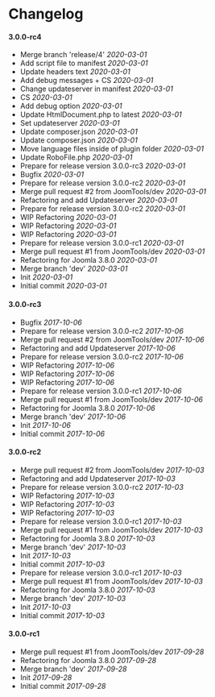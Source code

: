 # Changelog

#### 3.0.0-rc4

* Merge branch 'release/4' *2020-03-01*
* Add script file to manifest *2020-03-01*
* Update headers text *2020-03-01*
* Add debug messages + CS *2020-03-01*
* Change updateserver in manifest *2020-03-01*
* CS *2020-03-01*
* Add debug option *2020-03-01*
* Update HtmlDocument.php to latest *2020-03-01*
* Set updateserver *2020-03-01*
* Update composer.json *2020-03-01*
* Update composer.json *2020-03-01*
* Move language files inside of plugin folder *2020-03-01*
* Update RoboFile.php *2020-03-01*
* Prepare for release version 3.0.0-rc3 *2020-03-01*
* Bugfix  *2020-03-01*
* Prepare for release version 3.0.0-rc2 *2020-03-01*
* Merge pull request #2 from JoomTools/dev *2020-03-01*
* Refactoring and add Updateserver *2020-03-01*
* Prepare for release version 3.0.0-rc2 *2020-03-01*
* WIP Refactoring *2020-03-01*
* WIP Refactoring *2020-03-01*
* WIP Refactoring *2020-03-01*
* Prepare for release version 3.0.0-rc1 *2020-03-01*
* Merge pull request #1 from JoomTools/dev *2020-03-01*
* Refactoring for Joomla 3.8.0 *2020-03-01*
* Merge branch 'dev' *2020-03-01*
* Init *2020-03-01*
* Initial commit *2020-03-01*


#### 3.0.0-rc3

* Bugfix  *2017-10-06*
* Prepare for release version 3.0.0-rc2 *2017-10-06*
* Merge pull request #2 from JoomTools/dev *2017-10-06*
* Refactoring and add Updateserver *2017-10-06*
* Prepare for release version 3.0.0-rc2 *2017-10-06*
* WIP Refactoring *2017-10-06*
* WIP Refactoring *2017-10-06*
* WIP Refactoring *2017-10-06*
* Prepare for release version 3.0.0-rc1 *2017-10-06*
* Merge pull request #1 from JoomTools/dev *2017-10-06*
* Refactoring for Joomla 3.8.0 *2017-10-06*
* Merge branch 'dev' *2017-10-06*
* Init *2017-10-06*
* Initial commit *2017-10-06*


#### 3.0.0-rc2

* Merge pull request #2 from JoomTools/dev *2017-10-03*
* Refactoring and add Updateserver *2017-10-03*
* Prepare for release version 3.0.0-rc2 *2017-10-03*
* WIP Refactoring *2017-10-03*
* WIP Refactoring *2017-10-03*
* WIP Refactoring *2017-10-03*
* Prepare for release version 3.0.0-rc1 *2017-10-03*
* Merge pull request #1 from JoomTools/dev *2017-10-03*
* Refactoring for Joomla 3.8.0 *2017-10-03*
* Merge branch 'dev' *2017-10-03*
* Init *2017-10-03*
* Initial commit *2017-10-03*
* Prepare for release version 3.0.0-rc1 *2017-10-03*
* Merge pull request #1 from JoomTools/dev *2017-10-03*
* Refactoring for Joomla 3.8.0 *2017-10-03*
* Merge branch 'dev' *2017-10-03*
* Init *2017-10-03*
* Initial commit *2017-10-03*


#### 3.0.0-rc1

* Merge pull request #1 from JoomTools/dev *2017-09-28*
* Refactoring for Joomla 3.8.0 *2017-09-28*
* Merge branch 'dev' *2017-09-28*
* Init *2017-09-28*
* Initial commit *2017-09-28*
